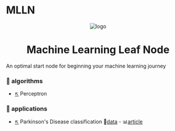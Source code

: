 # MLLN

<p align="center"><img src="https://upinja.com/up1/ee932467-53d7-41b2-bf15-b0cafcd020c9-200x200.png" alt="logo"></p>
<h1 align="center">Machine Learning Leaf Node</h1>

An optimal start node for beginning your machine learning journey


### 📁 algorithms

* [↖️](algorithms/perceptron.ipynb) Perceptron 

### 📁 applications

* [↖️](applications/Parkinson's%20Disease%20classification.ipynb) Parkinson's Disease classification 📄[data][app_parkinson_data] - 📊[article][app_parkinson_article]



[app_parkinson_data]: https://archive.ics.uci.edu/ml/datasets/Parkinson%27s+Disease+Classification#
[app_parkinson_article]: https://linkinghub.elsevier.com/retrieve/pii/S1568494618305799
